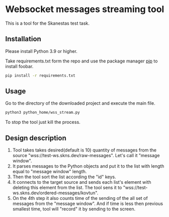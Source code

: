 # Websocket messages streaming tool

This is a tool for the Skanestas test task.

## Installation

Please install Python 3.9 or higher. 

Take requirements.txt form the repo and use the package manager [pip](https://pip.pypa.io/en/stable/) to install foobar.

```bash
pip install -r requirements.txt
```

## Usage

Go to the directory of the downloaded project and execute the main file.

```bash
python3 python_home/wss_stream.py
```
To stop the tool just kill the process.

## Design description

1. Tool takes takes desired(default is 10) quantity of messages from the source "wss://test-ws.skns.dev/raw-messages". Let's call it "message window".
2. It parses messages to the Python objects and put it to the list with length equal to "message window" length. 
3. Then the tool sort the list according the "id" keys.
4. It connects to the target source and sends each list's element with deleting this element from the list.
The tool sens it to "wss://test-ws.skns.dev/ordered-messages/kovtun".
5. On the 4th step it also counts time of the sending of the all set of messages from the "message window". And if time is less then previous smallest time, tool will "record" it by sending to the screen.

